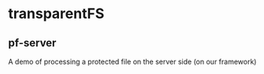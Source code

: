 # transparentFS

## pf-server

A demo of processing a protected file on the server side (on our framework)
